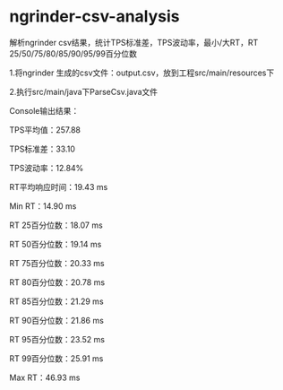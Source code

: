 # ngrinder-csv-analysis
解析ngrinder csv结果，统计TPS标准差，TPS波动率，最小/大RT，RT 25/50/75/80/85/90/95/99百分位数


1.将ngrinder 生成的csv文件：output.csv，放到工程src/main/resources下

2.执行src/main/java下ParseCsv.java文件

Console输出结果：

TPS平均值：257.88

TPS标准差：33.10

TPS波动率：12.84%

RT平均响应时间：19.43 ms

Min RT：14.90 ms

RT 25百分位数：18.07 ms

RT 50百分位数：19.14 ms

RT 75百分位数：20.33 ms

RT 80百分位数：20.78 ms

RT 85百分位数：21.29 ms

RT 90百分位数：21.86 ms

RT 95百分位数：23.52 ms

RT 99百分位数：25.91 ms

Max RT：46.93 ms

